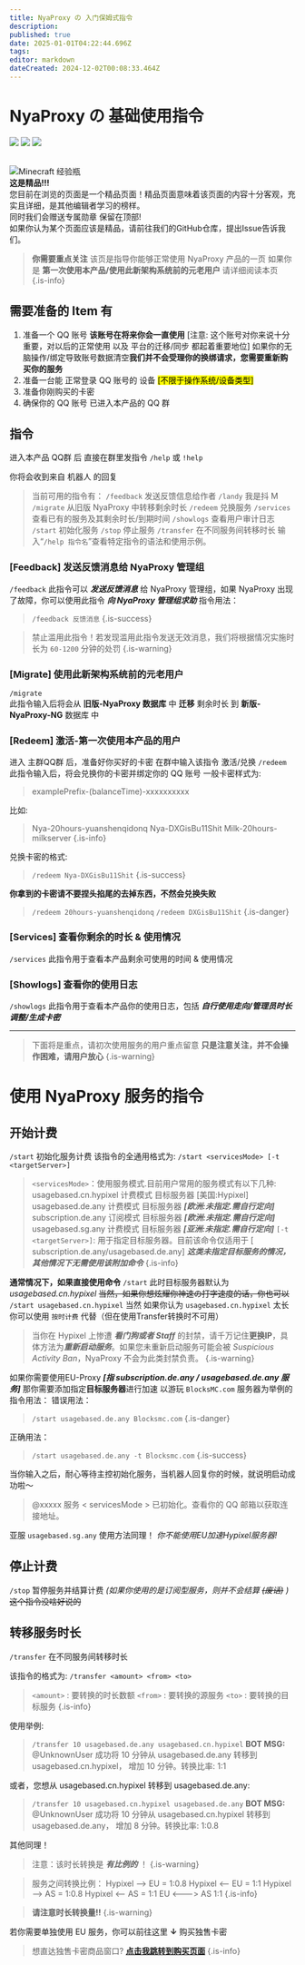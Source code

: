```yaml
---
title: NyaProxy の 入门保姆式指令
description: 
published: true
date: 2025-01-01T04:22:44.696Z
tags: 
editor: markdown
dateCreated: 2024-12-02T00:08:33.464Z
---
```


# NyaProxy の 基础使用指令
![](https://img.shields.io/badge/Fisunia_Faint-pink?style=for-the-badge&label=Writer) ![](https://img.shields.io/badge/juice-orange?style=for-the-badge&label=Writer) ![](https://img.shields.io/badge/DreamLight-blue?style=for-the-badge&label=Writer)

<br>
<div class="highlight-box">
<img src="https://photo.vteamer.cc/i/2024/12/02/hahf0h.png" alt="Minecraft 经验瓶" class="icon"> <!-- Minecraft 经验瓶图标 -->    <div class="content">
        <strong>这是精品!!!</strong><br>
        您目前在浏览的页面是一个精品页面！精品页面意味着该页面的内容十分客观，充实且详细，是其他编辑者学习的榜样。
<br>
同时我们会赠送专属勋章 保留在顶部!<br>
如果你认为某个页面应该是精品，请前往我们的GitHub仓库，提出Issue告诉我们。<br>
    </div>
</div>

> **你需要重点关注**
该页是指导你能够正常使用 NyaProxy 产品的一页
如果你是 **第一次使用本产品/使用此新架构系统前的元老用户** 请详细阅读本页
 {.is-info}
 
 ## 需要准备的 Item 有
1. 准备一个 QQ 账号 **该账号在将来你会一直使用** [注意: 这个账号对你来说十分重要，对以后的正常使用 以及 平台的迁移/同步 都起着重要地位] 如果你的无脑操作/绑定导致账号数据清空<kbd>**我们并不会受理你的换绑请求，您需要重新购买你的服务**</kbd>
2. 准备一台能 正常登录 QQ 账号的 设备 <mark>[不限于操作系统/设备类型]</mark>
3. 准备你刚购买的卡密
4. 确保你的 QQ 账号 已进入本产品的 QQ 群

## 指令
进入本产品 QQ群 后
直接在群里发指令  `/help` 或 `!help`

你将会收到来自 机器人 的回复
> 当前可用的指令有：
    `/feedback`  发送反馈信息给作者
    `/landy`  我是抖 M
    `/migrate`  从旧版 NyaProxy 中转移剩余时长
    `/redeem`  兑换服务
    `/services`  查看已有的服务及其剩余时长/到期时间
    `/showlogs`  查看用户审计日志
    `/start`  初始化服务
    `/stop`  停止服务
    `/transfer`  在不同服务间转移时长
输入“`/help 指令名`”查看特定指令的语法和使用示例。

### [Feedback] 发送反馈消息给 NyaProxy 管理组
`/feedback`
此指令可以 ***发送反馈消息*** 给 NyaProxy 管理组，如果 NyaProxy 出现了故障，你可以使用此指令 ***向 NyaProxy 管理组求助***
指令用法：
> `/feedback 反馈消息`
{.is-success}

> 禁止滥用此指令！若发现滥用此指令发送无效消息，我们将根据情况实施时长为 `60-1200` 分钟的处罚
{.is-warning}

### [Migrate] 使用此新架构系统前的元老用户
`/migrate`  
此指令输入后将会从 **旧版-NyaProxy 数据库** 中 **迁移** 剩余时长 到 **新版-NyaProxy-NG** 数据库 中

### [Redeem] 激活-第一次使用本产品的用户
进入 主群QQ群 后，准备好你买好的卡密
在群中输入该指令 激活/兑换
`/redeem`
此指令输入后，将会兑换你的卡密并绑定你的 QQ 账号
一般卡密样式为:
> examplePrefix-(balanceTime)-xxxxxxxxxx

比如:
> Nya-20hours-yuanshenqidonq
Nya-DXGisBu11Shit
Milk-20hours-milkserver
{.is-info}

兑换卡密的格式:
> `/redeem Nya-DXGisBu11Shit`
{.is-success}

**你拿到的卡密请不要捏头掐尾的去掉东西，不然会兑换失败**
> `/redeem 20hours-yuanshenqidonq`
`/redeem DXGisBu11Shit`
{.is-danger}

### [Services] 查看你剩余的时长 & 使用情况
`/services` 
此指令用于查看本产品剩余可使用的时间 & 使用情况

### [Showlogs] 查看你的使用日志
`/showlogs`
此指令用于查看本产品你的使用日志，包括 ***自行使用走向/管理员时长调整/生成卡密*** 

---
> 下面将是重点，请初次使用服务的用户重点留意
**只是注意关注，并不会操作困难，请用户放心**
{.is-warning}

# 使用 NyaProxy 服务的指令
## 开始计费
`/start`
初始化服务计费
该指令的全通用格式为:
`/start <servicesMode> [-t <targetServer>]`

> `<servicesMode>`：使用服务模式.目前用户常用的服务模式有以下几种:
  usagebased.cn.hypixel 计费模式 目标服务器 [美国:Hypixel]
  usagebased.de.any 计费模式 目标服务器 ***[欧洲:未指定.需自行定向]***
  subscription.de.any 订阅模式 目标服务器 ***[欧洲:未指定.需自行定向]***
  usagebased.sg.any 计费模式 目标服务器 ***[亚洲:未指定.需自行定向]***
 `[-t <targetServer>]`: 用于指定目标服务器。目前该命令仅适用于 [ subscription.de.any/usagebased.de.any] ***这类未指定目标服务的情况，其他情况下无需使用该附加命令***
{.is-info}

**通常情况下，如果直接使用命令**
`/start` 此时目标服务器默认为 *usagebased.cn.hypixel*
~~当然，如果你想炫耀你神速の打字速度的话，你也可以~~
`/start usagebased.cn.hypixel`
当然 如果你认为 `usagebased.cn.hypixel` 太长 你可以使用 `按时计费` 代替（但在使用Transfer转换时不可用）
>当你在 Hypixel 上惨遭 ***看门狗或者 Staff*** 的封禁，请千万记住**更换IP**，具体方法为***重新启动服务***。如果您未重新启动服务可能会被 *Suspicious Activity Ban*，NyaProxy 不会为此类封禁负责。
{.is-warning}

如果你需要使用EU-Proxy ***[指 subscription.de.any / usagebased.de.any 服务]***
那你需要添加指定**目标服务器**进行加速
以游玩 `BlocksMC.com` 服务器为举例的指令用法：
错误用法：
> `/start usagebased.de.any Blocksmc.com`
{.is-danger}

正确用法：
> `/start usagebased.de.any -t Blocksmc.com`
{.is-success}

当你输入之后，耐心等待主控初始化服务，当机器人回复你的时候，就说明启动成功啦～
> @xxxxx 服务 < servicesMode > 已初始化。查看你的 QQ 邮箱以获取连接地址。

亚服 `usagebased.sg.any` 使用方法同理！
*你不能使用EU加速Hypixel服务器!*

## 停止计费
`/stop`
暂停服务并结算计费 *(如果你使用的是订阅型服务，则并不会结算 ~~(废话)~~ )*
~~这个指令没啥好说的~~

## 转移服务时长
`/transfer`
在不同服务间转移时长

该指令的格式为:
`/transfer <amount> <from> <to>`
> `<amount>` : 要转换的时长数额
> `<from>` : 要转换的源服务
> `<to>` : 要转换的目标服务
{.is-info}

使用举例:
> `/transfer 10 usagebased.de.any usagebased.cn.hypixel`
**BOT MSG:**
@UnknownUser 成功将 10 分钟从 usagebased.de.any 转移到 usagebased.cn.hypixel， 增加 10 分钟。转换比率: 1:1

或者，您想从 usagebased.cn.hypixel 转移到 usagebased.de.any:
> `/transfer 10 usagebased.cn.hypixel usagebased.de.any`
**BOT MSG:**
@UnknownUser 成功将 10 分钟从 usagebased.cn.hypixel 转移到 usagebased.de.any， 增加 8 分钟。转换比率: 1:0.8

其他同理！

> 注意：该时长转换是 ***有比例的*** ！
{.is-warning}

>服务之间转换比例：
Hypixel --> EU = 1:0.8
Hypixel <-- EU = 1:1
Hypixel --> AS = 1:0.8
Hypixel <-- AS = 1:1
EU <---> AS 1:1
{.is-info}

>**请注意时长转换量!!**
{.is-warning}

若你需要单独使用 EU 服务，你可以前往这里 **↓** 购买独售卡密
> 想直达独售卡密商品窗口? **[点击我跳转到购买页面](http://shop.nyaproxy.xyz?cid=1&mid=32)**
{.is-info}





